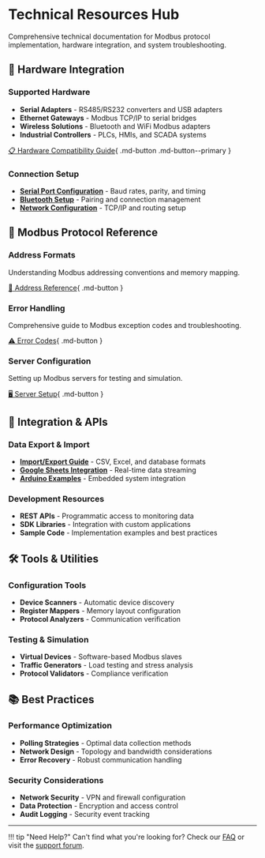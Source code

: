 # Technical Resources Hub

Comprehensive technical documentation for Modbus protocol implementation, hardware integration, and system troubleshooting.

## 🔧 Hardware Integration

### Supported Hardware
- **Serial Adapters** - RS485/RS232 converters and USB adapters
- **Ethernet Gateways** - Modbus TCP/IP to serial bridges  
- **Wireless Solutions** - Bluetooth and WiFi Modbus adapters
- **Industrial Controllers** - PLCs, HMIs, and SCADA systems

[📋 Hardware Compatibility Guide](hardware.md){ .md-button .md-button--primary }

### Connection Setup
- **[Serial Port Configuration](serial-ports.md)** - Baud rates, parity, and timing
- **[Bluetooth Setup](bluetooth.md)** - Pairing and connection management
- **[Network Configuration](network-config.md)** - TCP/IP and routing setup

## 📡 Modbus Protocol Reference

### Address Formats
Understanding Modbus addressing conventions and memory mapping.

[🎯 Address Reference](addressing.md){ .md-button }

### Error Handling  
Comprehensive guide to Modbus exception codes and troubleshooting.

[⚠️ Error Codes](error-codes.md){ .md-button }

### Server Configuration
Setting up Modbus servers for testing and simulation.

[🖥️ Server Setup](server-setup.md){ .md-button }

## 🔗 Integration & APIs

### Data Export & Import
- **[Import/Export Guide](import-export.md)** - CSV, Excel, and database formats
- **[Google Sheets Integration](../integrations/google-sheets.md)** - Real-time data streaming  
- **[Arduino Examples](../integrations/arduino.md)** - Embedded system integration

### Development Resources
- **REST APIs** - Programmatic access to monitoring data
- **SDK Libraries** - Integration with custom applications
- **Sample Code** - Implementation examples and best practices

## 🛠️ Tools & Utilities

### Configuration Tools
- **Device Scanners** - Automatic device discovery
- **Register Mappers** - Memory layout configuration
- **Protocol Analyzers** - Communication verification

### Testing & Simulation
- **Virtual Devices** - Software-based Modbus slaves
- **Traffic Generators** - Load testing and stress analysis
- **Protocol Validators** - Compliance verification

## 📚 Best Practices

### Performance Optimization
- **Polling Strategies** - Optimal data collection methods
- **Network Design** - Topology and bandwidth considerations
- **Error Recovery** - Robust communication handling

### Security Considerations
- **Network Security** - VPN and firewall configuration
- **Data Protection** - Encryption and access control
- **Audit Logging** - Security event tracking

---

!!! tip "Need Help?"
    Can't find what you're looking for? Check our [FAQ](../support/faq.md) or visit the [support forum](https://quantumbitsolutions.com/forums/).